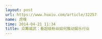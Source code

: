 ```yaml
---
layout: post
url: https://www.huxiu.com/article/32257
name: 虎嗅
time: 2014-04-21 11:34
title: 众筹威武：看超级粉丝如何推动娱乐行业
---
```

